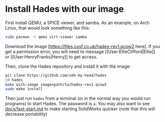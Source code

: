 # Install Hades with our image

First install QEMU, a SPICE viewer, and samba. As an example, on Arch Linux,
that would look something like this:

```bash
sudo pacman -S qemu virt-viewer samba
```

Download the image [https://files.cusf.co.uk/hades-rev1.qcow2 here]. If you get
a permission error, you will need to message [[User:EllieClifford|Ellie]] or
[[User:HenryFranks|Henry]] to get access.

Then, clone the Hades repository and install it with the image:

```bash
git clone https://github.com/smh-my-head/hades
cd hades
make with-image image=path/to/hades-rev1.qcow2
sudo make install
```

Then just run `hades` from a terminal (or in the normal way you would run
programs) to start Hades. The password is <code>a</code>. You may also want to
see [docs/fast-start.md](docs/fast-start.md) to make starting SolidWorks
quicker (note that this will decrease portability)

